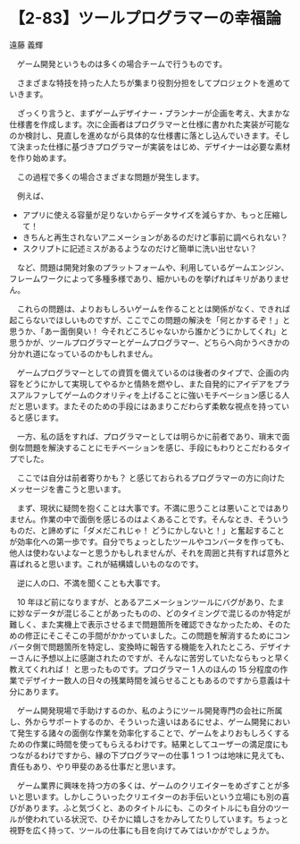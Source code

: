 # 【2-83】ツールプログラマーの幸福論

<div class="author">遠藤 義輝</div>

　ゲーム開発というものは多くの場合チームで行うものです。

　さまざまな特技を持った人たちが集まり役割分担をしてプロジェクトを進めていきます。

　ざっくり言うと、まずゲームデザイナー・プランナーが企画を考え、大まかな仕様書を作成します。次に企画者はプログラマーと仕様に書かれた実装が可能なのか検討し、見直しを進めながら具体的な仕様書に落とし込んでいきます。そして決まった仕様に基づきプログラマーが実装をはじめ、デザイナーは必要な素材を作り始めます。

　この過程で多くの場合さまざまな問題が発生します。

　例えば、

* アプリに使える容量が足りないからデータサイズを減らすか、もっと圧縮して！
* きちんと再生されないアニメーションがあるのだけど事前に調べられない？
* スクリプトに記述ミスがあるようなのだけど簡単に洗い出せない？

　など、問題は開発対象のプラットフォームや、利用しているゲームエンジン、フレームワークによって多種多様であり、細かいものを挙げればキリがありません。

　これらの問題は、よりおもしろいゲームを作ることとは関係がなく、できれば起こらないでほしいものですが、ここでこの問題の解決を「何とかするぞ！」と思うか、「あー面倒臭い！ 今それどころじゃないから誰かどうにかしてくれ」と思うかが、ツールプログラマーとゲームプログラマー、どちらへ向かうべきかの分かれ道になっているのかもしれません。

　ゲームプログラマーとしての資質を備えているのは後者のタイプで、企画の内容をどうにかして実現してやるかと情熱を燃やし、また自発的にアイデアをプラスアルファしてゲームのクオリティを上げることに強いモチベーション感じる人だと思います。またそのための手段にはあまりこだわらず柔軟な視点を持っていると感じます。

　一方、私の話をすれば、プログラマーとしては明らかに前者であり、瑣末で面倒な問題を解決することにモチベーションを感じ、手段にもわりとこだわるタイプでした。

　ここでは自分は前者寄りかも？ と感じておられるプログラマーの方に向けたメッセージを書こうと思います。

　まず、現状に疑問を抱くことは大事です。不満に思うことは悪いことではありません。作業の中で面倒を感じるのはよくあることです。そんなとき、そういうものだ、と諦めずに「ダメだこれじゃ！ どうにかしないと！」と奮起することが効率化への第一歩です。自分でちょっとしたツールやコンバータを作っても、他人は使わないよなーと思うかもしれませんが、それを周囲と共有すれば意外と喜ばれると思います。これが結構嬉しいものなのです。

　逆に人の口、不満を聞くことも大事です。

　10 年ほど前になりますが、とあるアニメーションツールにバグがあり、たまに妙なデータが混じることがあったものの、どのタイミングで混じるのか特定が難しく、また実機上で表示させるまで問題箇所を確認できなかったため、そのための修正にそこそこの手間がかかっていました。この問題を解消するためにコンバータ側で問題箇所を特定し、変換時に報告する機能を入れたところ、デザイナーさんに予想以上に感謝されたのですが、そんなに苦労していたならもっと早く教えてくれれば！ と思ったものです。プログラマー 1 人のほんの 15 分程度の作業でデザイナー数人の日々の残業時間を減らせることもあるのですから意義は十分にあります。

　ゲーム開発現場で手助けするのか、私のようにツール開発専門の会社に所属し、外からサポートするのか、そういった違いはあるにせよ、ゲーム開発において発生する諸々の面倒な作業を効率化することで、ゲームをよりおもしろくするための作業に時間を使ってもらえるわけです。結果としてユーザーの満足度にもつながるわけですから、縁の下プログラマーの仕事 1 つ 1 つは地味に見えても、責任もあり、やり甲斐のある仕事だと思います。

　ゲーム業界に興味を持つ方の多くは、ゲームのクリエイターをめざすことが多いと思います。しかしこういったクリエイターのお手伝いという立場にも別の喜びがあります。ふと気づくと、あのタイトルにも、このタイトルにも自分のツールが使われている状況で、ひそかに嬉しさをかみしてたりしています。ちょっと視野を広く持って、ツールの仕事にも目を向けてみてはいかがでしょうか。
